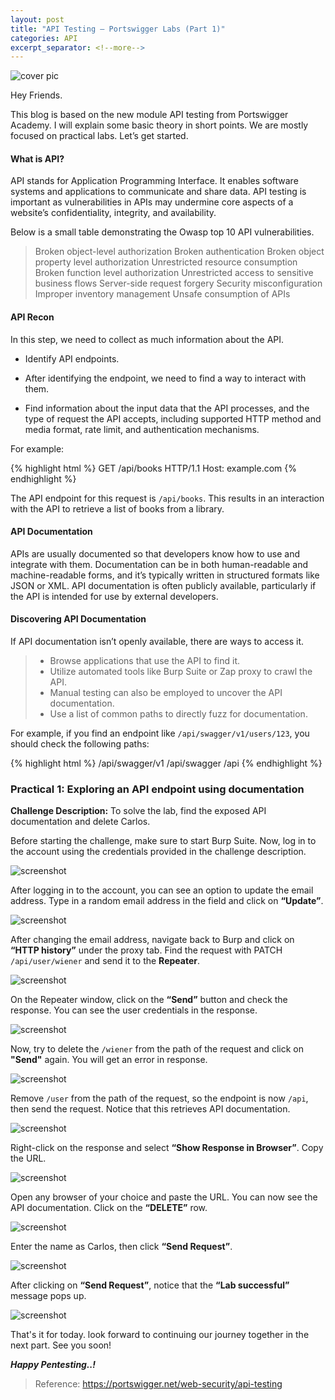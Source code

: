 ```yaml
---
layout: post
title: "API Testing — Portswigger Labs (Part 1)"
categories: API
excerpt_separator: <!--more-->
---
```


![cover pic](/images/blog4/1.png)

Hey Friends.

This blog is based on the new module API testing from Portswigger Academy. I will explain some basic theory in short points. We are mostly focused on practical labs. Let’s get started.
<!--more-->

#### What is API?

API stands for Application Programming Interface. It enables software systems and applications to communicate and share data. API testing is important as vulnerabilities in APIs may undermine core aspects of a website’s confidentiality, integrity, and availability.

Below is a small table demonstrating the Owasp top 10 API vulnerabilities.

> Broken object-level authorization
> Broken authentication
> Broken object property level authorization
> Unrestricted resource consumption
> Broken function level authorization
> Unrestricted access to sensitive business flows
> Server-side request forgery
> Security misconfiguration
> Improper inventory management
> Unsafe consumption of APIs

#### API Recon

In this step, we need to collect as much information about the API.

* Identify API endpoints.

* After identifying the endpoint, we need to find a way to interact with them.

* Find information about the input data that the API processes, and the type of request the API accepts, including supported HTTP method and media format, rate limit, and authentication mechanisms.

For example:

{% highlight html %}
GET /api/books HTTP/1.1
Host: example.com
{% endhighlight %}

The API endpoint for this request is `/api/books`. This results in an interaction with the API to retrieve a list of books from a library.

#### API Documentation

APIs are usually documented so that developers know how to use and integrate with them. Documentation can be in both human-readable and machine-readable forms, and it’s typically written in structured formats like JSON or XML. API documentation is often publicly available, particularly if the API is intended for use by external developers.

#### Discovering API Documentation

If API documentation isn’t openly available, there are ways to access it.

> * Browse applications that use the API to find it.
> * Utilize automated tools like Burp Suite or Zap proxy to crawl the API.
> * Manual testing can also be employed to uncover the API documentation.
> * Use a list of common paths to directly fuzz for documentation.

For example, if you find an endpoint like `/api/swagger/v1/users/123`, you should check the following paths:

{% highlight html %}
/api/swagger/v1
/api/swagger
/api
{% endhighlight %}

### Practical 1: Exploring an API endpoint using documentation

**Challenge Description:** To solve the lab, find the exposed API documentation and delete Carlos.

Before starting the challenge, make sure to start Burp Suite. Now, log in to the account using the credentials provided in the challenge description.

![screenshot](/images/blog4/2.png)

After logging in to the account, you can see an option to update the email address. Type in a random email address in the field and click on **“Update”**.

![screenshot](/images/blog4/3.png)

After changing the email address, navigate back to Burp and click on **“HTTP history”** under the proxy tab. Find the request with PATCH `/api/user/wiener` and send it to the **Repeater**.

![screenshot](/images/blog4/4.png)

On the Repeater window, click on the **“Send”** button and check the response. You can see the user credentials in the response.

![screenshot](/images/blog4/5.png)

Now, try to delete the `/wiener` from the path of the request and click on **"Send"** again. You will get an error in response.

![screenshot](/images/blog4/6.png)

Remove `/user` from the path of the request, so the endpoint is now `/api`, then send the request. Notice that this retrieves API documentation.

![screenshot](/images/blog4/7.png)

Right-click on the response and select **“Show Response in Browser”**. Copy the URL.

![screenshot](/images/blog4/8.png)

Open any browser of your choice and paste the URL. You can now see the API documentation. Click on the **“DELETE”** row.

![screenshot](/images/blog4/9.png)

Enter the name as Carlos, then click **“Send Request”**.

![screenshot](/images/blog4/10.png)

After clicking on **“Send Request”**, notice that the **“Lab successful”** message pops up.

![screenshot](/images/blog4/11.png)

That's it for today. look forward to continuing our journey together in the next part. See you soon!

***Happy Pentesting..!***

> Reference: <https://portswigger.net/web-security/api-testing>










